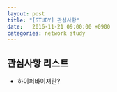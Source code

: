 ```yaml
---
layout: post
title: "[STUDY] 관심사항"
date:   2016-11-21 09:00:00 +0900
categories: network study
---
```


## 관심사항 리스트
- 하이퍼바이져란?

